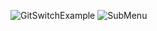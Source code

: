 
![GitSwitchExample](https://github.com/mdgrs-mei/blog-post-images/assets/81177095/1e80cbb8-95f2-4d17-951b-d5f93b1ec348)
![SubMenu](https://github.com/mdgrs-mei/blog-post-images/assets/81177095/df89b87f-44d4-4a13-8ede-84e2d3c8d07c)
